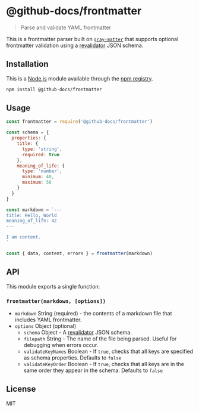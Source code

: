# @github-docs/frontmatter

> Parse and validate YAML frontmatter

This is a frontmatter parser built on [`gray-matter`](https://ghub.io/gray-matter) that supports optional frontmatter validation using a [revalidator](https://ghub.io/revalidator) JSON schema.

## Installation

This is a [Node.js](https://nodejs.org/) module available through the 
[npm registry](https://www.npmjs.com/).

```sh
npm install @github-docs/frontmatter
```

## Usage

```js
const frontmatter = require('@github-docs/frontmatter')

const schema = {
  properties: {
    title: {
      type: 'string',
      required: true
    },
    meaning_of_life: {
      type: 'number',
      minimum: 40,
      maximum: 50
    }
  }
}

const markdown = `---
title: Hello, World
meaning_of_life: 42
---

I am content.
`

const { data, content, errors } = frontmatter(markdown)
```

## API

This module exports a single function:

### `frontmatter(markdown, [options])`

- `markdown` String (required) - the contents of a markdown file that includes YAML frontmatter.
- `options` Object (optional)
  - `schema` Object - A [revalidator](https://ghub.io/revalidator) JSON schema.
  - `filepath` String - The name of the file being parsed. Useful for debugging when errors occur.
  - `validateKeyNames` Boolean - If `true`, checks that all keys are specified as schema properties. Defaults to `false`
  - `validateKeyOrder` Boolean - If `true`, checks that all keys are in the same order they appear in the schema. Defaults to `false`

## License

MIT
